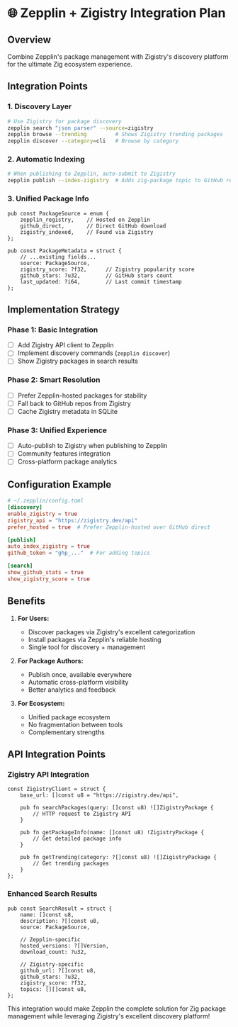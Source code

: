 # 🌐 Zepplin + Zigistry Integration Plan

## Overview
Combine Zepplin's package management with Zigistry's discovery platform for the ultimate Zig ecosystem experience.

## Integration Points

### 1. **Discovery Layer**
```bash
# Use Zigistry for package discovery
zepplin search "json parser" --source=zigistry
zepplin browse --trending         # Shows Zigistry trending packages
zepplin discover --category=cli   # Browse by category
```

### 2. **Automatic Indexing**
```bash
# When publishing to Zepplin, auto-submit to Zigistry
zepplin publish --index-zigistry  # Adds zig-package topic to GitHub repo
```

### 3. **Unified Package Info**
```zig
pub const PackageSource = enum {
    zepplin_registry,    // Hosted on Zepplin
    github_direct,       // Direct GitHub download
    zigistry_indexed,    // Found via Zigistry
};

pub const PackageMetadata = struct {
    // ...existing fields...
    source: PackageSource,
    zigistry_score: ?f32,      // Zigistry popularity score
    github_stars: ?u32,        // GitHub stars count
    last_updated: ?i64,        // Last commit timestamp
};
```

## Implementation Strategy

### Phase 1: Basic Integration
- [ ] Add Zigistry API client to Zepplin
- [ ] Implement discovery commands (`zepplin discover`)
- [ ] Show Zigistry packages in search results

### Phase 2: Smart Resolution
- [ ] Prefer Zepplin-hosted packages for stability
- [ ] Fall back to GitHub repos from Zigistry
- [ ] Cache Zigistry metadata in SQLite

### Phase 3: Unified Experience
- [ ] Auto-publish to Zigistry when publishing to Zepplin
- [ ] Community features integration
- [ ] Cross-platform package analytics

## Configuration Example

```toml
# ~/.zepplin/config.toml
[discovery]
enable_zigistry = true
zigistry_api = "https://zigistry.dev/api"
prefer_hosted = true  # Prefer Zepplin-hosted over GitHub direct

[publish]
auto_index_zigistry = true
github_token = "ghp_..."  # For adding topics

[search]
show_github_stats = true
show_zigistry_score = true
```

## Benefits

1. **For Users:**
   - Discover packages via Zigistry's excellent categorization
   - Install packages via Zepplin's reliable hosting
   - Single tool for discovery + management

2. **For Package Authors:**
   - Publish once, available everywhere
   - Automatic cross-platform visibility
   - Better analytics and feedback

3. **For Ecosystem:**
   - Unified package ecosystem
   - No fragmentation between tools
   - Complementary strengths

## API Integration Points

### Zigistry API Integration
```zig
const ZigistryClient = struct {
    base_url: []const u8 = "https://zigistry.dev/api",
    
    pub fn searchPackages(query: []const u8) ![]ZigistryPackage {
        // HTTP request to Zigistry API
    }
    
    pub fn getPackageInfo(name: []const u8) !ZigistryPackage {
        // Get detailed package info
    }
    
    pub fn getTrending(category: ?[]const u8) ![]ZigistryPackage {
        // Get trending packages
    }
};
```

### Enhanced Search Results
```zig
pub const SearchResult = struct {
    name: []const u8,
    description: ?[]const u8,
    source: PackageSource,
    
    // Zepplin-specific
    hosted_versions: ?[]Version,
    download_count: ?u32,
    
    // Zigistry-specific  
    github_url: ?[]const u8,
    github_stars: ?u32,
    zigistry_score: ?f32,
    topics: [][]const u8,
};
```

This integration would make Zepplin the complete solution for Zig package management while leveraging Zigistry's excellent discovery platform!
